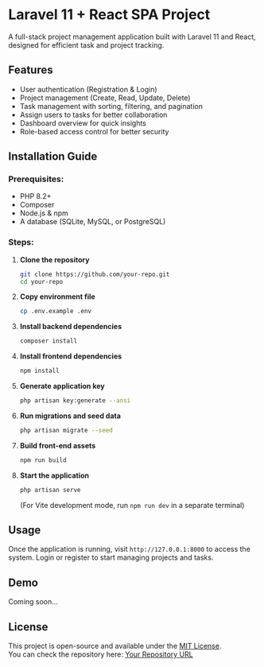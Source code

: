 # Laravel 11 + React SPA Project

A full-stack project management application built with Laravel 11 and React, designed for efficient task and project tracking.

## Features

- User authentication (Registration & Login)
- Project management (Create, Read, Update, Delete)
- Task management with sorting, filtering, and pagination
- Assign users to tasks for better collaboration
- Dashboard overview for quick insights
- Role-based access control for better security

## Installation Guide

### Prerequisites:

- PHP 8.2+
- Composer
- Node.js & npm
- A database (SQLite, MySQL, or PostgreSQL)

### Steps:

1. **Clone the repository**
   ```sh
   git clone https://github.com/your-repo.git
   cd your-repo
   ```
2. **Copy environment file**
   ```sh
   cp .env.example .env
   ```
3. **Install backend dependencies**
   ```sh
   composer install
   ```
4. **Install frontend dependencies**
   ```sh
   npm install
   ```
5. **Generate application key**
   ```sh
   php artisan key:generate --ansi
   ```
6. **Run migrations and seed data**
   ```sh
   php artisan migrate --seed
   ```
7. **Build front-end assets**
   ```sh
   npm run build
   ```
8. **Start the application**
   ```sh
   php artisan serve
   ```
   (For Vite development mode, run `npm run dev` in a separate terminal)

## Usage

Once the application is running, visit `http://127.0.0.1:8000` to access the system. Login or register to start managing projects and tasks.

## Demo

Coming soon...

## License
This project is open-source and available under the [MIT License](https://opensource.org/licenses/MIT).  
You can check the repository here: [Your Repository URL](https://github.com/chelle98327/laravel-react-inertia)

